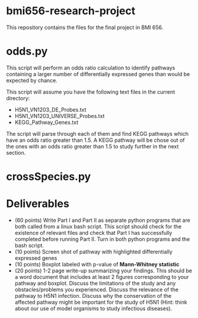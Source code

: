 bmi656-research-project
=======================

This repository contains the files for the final project in BMI 656.

# odds.py

This script will perform an odds ratio calculation to identify pathways
containing a larger number of differentially expressed genes than would be
expected by chance.

This script will assume you have the following text files in the current
directory:

+ H5N1_VN1203_DE_Probes.txt
+ H5N1_VN1203_UNIVERSE_Probes.txt
+ KEGG_Pathway_Genes.txt

The script will parse through each of them and find KEGG pathways which have an
odds ratio greater than 1.5. A KEGG pathway will be chose out of the ones with
an odds ratio greater than 1.5 to study further in the next section.

# crossSpecies.py

# Deliverables 

+ (60 points) Write Part I and Part II as separate python programs that are both called from a linux bash script. This script should check for the existence of relevant files and check that Part I has successfully completed before running Part II. Turn in both python programs and the bash script. 
+ (10 points) Screen shot of pathway with highlighted differentially expressed genes 
+ (10 points) Boxplot labeled with p-value of **Mann-Whitney statistic** 
+ (20 points) 1-2 page write-up summarizing your findings. This should be a word document that includes at least 2
figures corresponding to your pathway and boxplot. Discuss the limitations of the study and any obstacles/problems you experienced. Discuss the relevance of the pathway to H5N1 infection. Discuss why the conservation of the affected pathway might be important for the study of H5N1 (Hint: think about our use of model organisms to study infectious diseases). 
